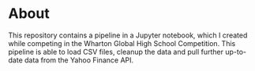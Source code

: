 # About
This repository contains a pipeline in a Jupyter notebook, which I created while competing in the Wharton Global High School Competition. 
This pipeline is able to load CSV files, cleanup the data and pull further up-to-date data from the Yahoo Finance API.
